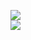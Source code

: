 [![](https://img.shields.io/badge/Made%20With-Github%20Spray-lightgrey.svg?style=for-the-badge&logo=github)](https://github.com/Annihil/github-spray#2495)  
[![](https://i.imgur.com/2DrTn0Z.gif)](https://github.com/Annihil/github-spray)